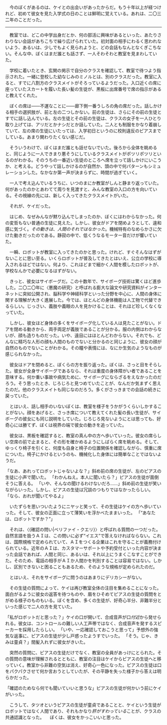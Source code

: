 <!-- FIME: ラストに合わせる -->
　今のぼくがあるのは、ケイとの出会いがあったからだ。もう十年以上が経つけれど、初めて彼女を見た入学式の日のことは鮮明に覚えている。あれは、二〇三二年のことだった。

---

　教室では、どこの中学出身だとか、何の部活に興味があるといった、あたりさわりない会話があちこちで繰り広げられていた。初対面の相手にわるく思われないよう、あるいは、少しでもよく見られようと、どの会話もなんとなくぎこちない。そんな中、ぼくはまだ誰とも話さず、一人そわそわと教室を見まわしていた。

　学校に着いたとき、玄関の掲示で自分のクラスを確認して、教室で待つよう指示された。一緒に登校した幼なじみのミノルとは、別のクラスだった。教室に入ると、すでに八割方のクラスメイトがそろっているようだった。入口近くの席に座っていたスカートを履いた長い髪の生徒が、黒板に出席番号で席の指示があると教えてくれた。

　ぼくの席は――不運なことに――廊下側一番うしろの角の席だった。話しかける相手の選択肢が、前と左の二つしかない。前の生徒は、さらにその前の生徒とすでに話し込んでいる。左の生徒とその前の生徒は、クラスの女子を一人ひとり取り上げては、アリだとかナシだとか話していた。二人とも制服をかなり着崩していて、左の席の生徒にいたっては、入学初日というのに校則違反のピアスまでしている。あまり関わりたくない感じだ。

　そういうわけで、ぼくはまだ誰とも話せないでいた。後ろから全体を眺めると、同じように一人できまり悪そうにしているクラスメイトがポツリポツリといるのがわかる。そのうちの一番近い生徒のところへ席を立って話しかけにいこうか、と考える。どうやって話しかけるのが自然か、頭の中で何パターンもシミュレーションした。なかなか第一声が決まらずに、時間が過ぎていく。

　一人で考え込んでいるうちに、いつのまにか教室がしんと静まり返っていた。何があったのかとあわてて周りを見渡すと、みんな教室の入口の方を向いている。その視線の先には、新しく入ってきたクラスメイトがいた。

　それが、ケイだった。

　はじめ、なぜみんなが黙り込んでしまったのか、ぼくにはわからなかった。何の変哲もない普通の生徒に見えた。しかし、彼女がドアを閉めようとして、違和感に気づく。*その動きは*、*人間のそれではなかった*。機械特有のなめらかさに欠けた動きだったのである。静寂の中で、低くうなるモーター音だけが響いていた。

　一瞬、ロボットが教室に入ってきたのかと思った。けれど、すぐそんなはずがないことに思い至る。いくらロボットが普及してきたとはいえ、公立の学校に導入されるほどではない。何より、これほどまで細かく人間を模したロボットが、学校なんかで必要になるはずがない。

<!-- FIXME: ソフトウェアの話も入れる -->
　きっと、彼女はサイボーグだ。この十数年で、サイボーグ技術は驚くほど進歩した。二〇二〇年に〈悪魔の研究〉と呼ばれる膨大な論文や研究資料がインターネットに突如公開され、脳科学や神経科学といった分野を中心に、人間の身体に関する理解が大きく進展した。今では、ほとんどの身体機能は人工物で代替できるらしい。じっさい、義肢や義眼の人を見かけることは、それほど珍しくなくなっていた。

<!-- FIXME: 「いや、…」や「どんなに精巧な人形も…」をなんとかする -->
　しかし、彼女ほど身体の多くをサイボーグ化している人は見たことがない。ドアを閉める動きから、両手両足が義肢であることが分かる。服の内側はわからないが、顔も造りものだった。いや、遠目にはほとんどわからない。それでも、どんなに精巧な人形の顔も人間のものでないと分かるのと同じように、彼女の顔が自然のものでないことがわかる。その瞳や表情には、なにか生気のようなものが感じられなかった。

　彼女はドアを閉めると、ぼくらの方を振り返った。ぼくは、さっと目をそらした。彼女が全身サイボーグであるなら、それは重度の身体障がい者であることを意味する。何か重い事故や病気ために、サイボーグにならざるをえなかったのだろう。そう思ったとき、じろじろと見つめていたことが、なんだか気まずく思えたのだ。他のクラスメイトも同じなのだろう。多くがさっきまでの会話の続きに戻っていた。

　とはいえ、話し相手のいないぼくは、教室を様子をうかがうくらいしかすることがない。顔をあげると、さっき席について教えてくれた髪の長い生徒が、サイボーグの彼女にも同じ説明をしていた。じろじろ見ないようにとは思っても、好奇心には勝てず、ぼくは視界の端で彼女の動きを追っていた。

　彼女は、黒板を確認すると、教室の真ん中の方へ歩いていった。彼女の席らしい空席の前で止まると、その形を確かめるようにしばらく席を眺める。そして、ゆっくり椅子を引くと、何度も自身と椅子の位置関係を確認しながら、慎重に席についた。椅子にかけるというのも、機械化した身体には簡単なことではないようだ。

「なあ、あれってロボットじゃないよな？」斜め前の席の生徒が、左のピアスの生徒に小声で聞いた。
「わかんねえ。本人に聞いたら？」ピアスの生徒が面倒そうに答える。
「いや、そんなの聞けるわけないだろ……」斜め前の生徒が笑いながらいった。しかし、ピアスの生徒は冗談のつもりではなかったらしい。
「なら、おれが聞いてやるよ」

　いたずらを思いついたようにニヤッと笑って、その生徒はケイの方へ歩いていった。そして、彼女の正面に立って薄笑いを浮かべたままいった。
「“あなたは、ロボットですか？”」

　それは、〈{確認の問い|ベリファイ・クエリ}〉と呼ばれる質問の一つだった。自然言語を扱うＡＩは、この問いに必ず“イエス”で答えなければならない。これは、国際規格で定められていて、ＡＩをつくる企業はこれを守ることが義務付けられている。近年のＡＩは、カスタマーサポートや予約受付といった内容が決まった会話であれば、人間と同じ、あるいは、それ以上にうまくこなすことができた。そのため、電話の相手がＡＩか人間かを判別することは容易ではない。しかし、区別できないと困ることもあるため、そのような規格が定められたのだ。

　とはいえ、それをサイボーグに問うのはあまりにデリカシーがない。

　その生徒の質問によって、ケイは再び教室全体の注目を集めることになった。面白がるように彼女の返答を待つものや、眉をひそめてピアスの生徒の質問をとがめる様子のものもいる。ぼくを含め、多くの生徒が、好奇心半分、非難半分といった感じで二人の方を見ていた。

「私がロボットだと思った？」ケイの口が開いて、合成音声が口*付近*から発せられる。彼女は、コントロールの難しい人工声帯ではなく、合成音声を発するスピーカーを採用したらしい。
「いや、一応確認しておこうと思って」予想外の強気な返事に、ピアスの生徒が少し戸惑ったようすでいった。
「そう。じゃ、きみは童貞？」間髪入れずに彼女がきいた。

　突然の質問に、ピアスの生徒だけでなく、教室の全員があっけにとられた。その質問の意味が理解されるとともに、教室の注目はケイからピアスの生徒へと移っていく。教室から非難の空気は消え、好奇心一色になった。ピアスの生徒は口をパクパクさせて何か言おうとしていたが、その平静を失った様子から答えは明らかだった。

「確認のためなら何でも聞いていいと思うな」ピアスの生徒が何かいう前にケイがいった。

　こうして、タツオというピアスの生徒が童貞であることと、ケイという生徒がロボットではなく人間であり、それもかなり*肝がすわっている*ことが、クラスの共通認識となった。
　ぼくは、彼女をかっこいいと思った。

